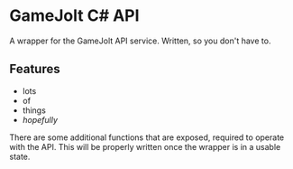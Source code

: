 # GameJolt C# API
A wrapper for the GameJolt API service. Written, so you don't have to.

## Features
* lots
* of
* things
* *hopefully*

There are some additional functions that are exposed, required to operate with the API. This will be properly written once the wrapper is in a usable state.